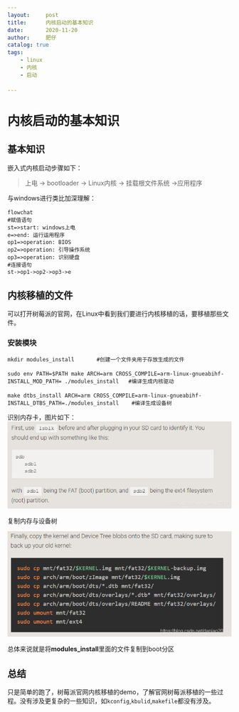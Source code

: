 ```yaml
---
layout:     post
title:      内核启动的基本知识
date:       2020-11-20
author:     肥仔
catalog: true
tags:
    - linux
    - 内核
    - 启动

--- 
```



# 内核启动的基本知识
## 基本知识
嵌入式内核启动步骤如下：
> 上电 -> bootloader -> Linux内核 -> 挂载根文件系统 ->应用程序

与windows进行类比加深理解：

```mermaid
flowchat
#赋值语句
st=>start: windows上电
e=>end: 运行运用程序
op1=>operation: BIOS
op2=>operation: 引导操作系统
op3=>operation: 识别硬盘
#连接语句
st->op1->op2->op3->e
```

## 内核移植的文件
可以打开树莓派的官网，在Linux中看到我们要进行内核移植的话，要移植那些文件。
### 安装模块
```
mkdir modules_install		#创建一个文件夹用于存放生成的文件

sudo env PATH=$PATH make ARCH=arm CROSS_COMPILE=arm-linux-gnueabihf- INSTALL_MOD_PATH= ./modules_install   #编译生成内核驱动

make dtbs_install ARCH=arm CROSS_COMPILE=arm-linux-gnueabihf- INSTALL_DTBS_PATH=./modules_install 	 #编译生成设备树
```
识别内存卡，图片如下：
![在这里插入图片描述](../img/in_post/识别SD卡.png)


复制内存与设备树

![在这里插入图片描述](../img/in_post/复制设备树.png)



总体来说就是将**modules_install**里面的文件复制到boot分区

## 总结
只是简单的跑了，树莓派官网内核移植的demo，了解官网树莓派移植的一些过程。没有涉及更复杂的一些知识，如`kconfig`,`kbulid`,`makefile`都没有涉及。